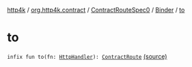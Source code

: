 [http4k](../../../index.md) / [org.http4k.contract](../../index.md) / [ContractRouteSpec0](../index.md) / [Binder](index.md) / [to](./to.md)

# to

`infix fun to(fn: `[`HttpHandler`](../../../org.http4k.core/-http-handler.md)`): `[`ContractRoute`](../../-contract-route/index.md) [(source)](https://github.com/http4k/http4k/blob/master/http4k-contract/src/main/kotlin/org/http4k/contract/routeSpec.kt#L48)